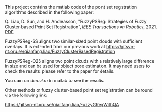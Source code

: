 This project contains the matlab code of the point set registration algorithms described in the following paper:

Q. Liao, D. Sun, and H. Andreasson, "FuzzyPSReg: Strategies of Fuzzy Cluster-based Point Set Registration", *IEEE Transactions on Robotics*, 2021. [PDF](https://www.researchgate.net/profile/Da-Sun-4/publication/355253289_FuzzyPSReg_Strategies_of_Fuzzy_Cluster-Based_Point_Set_Registration/links/6190254f07be5f31b77b3d36/FuzzyPSReg-Strategies-of-Fuzzy-Cluster-Based-Point-Set-Registration.pdf?origin=publication_detail)


FuzzyPSReg-SS aligns two similar-sized point clouds with sufficient overlaps. 
It is extended from our previous work at https://gitsvn-nt.oru.se/qianfang.liao/FuzzyClusterBasedRegistration


FuzzyPSReg-O2S aligns two point clouds with a relatively large difference in size and can be used for object pose estimation. 
It may need users to check the results, please refer to the paper for details. 


You can run *demoi.m* in matlab to see the results.



Other methods of fuzzy cluster-based point set registration can be found via the following link:

https://gitsvn-nt.oru.se/qianfang.liao/FuzzyGRegWithQA


